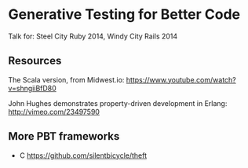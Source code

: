 # Generative Testing for Better Code

Talk for:
Steel City Ruby 2014, Windy City Rails 2014

## Resources

The Scala version, from Midwest.io:
https://www.youtube.com/watch?v=shngiiBfD80

John Hughes demonstrates property-driven development in Erlang:
http://vimeo.com/23497590

## More PBT frameworks

 * C https://github.com/silentbicycle/theft
